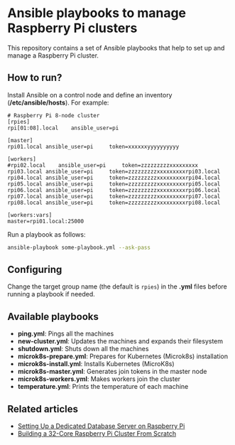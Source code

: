 # Ansible playbooks to manage Raspberry Pi clusters

This repository contains a set of Ansible playbooks that help to set up and manage a Raspberry Pi cluster.

## How to run?

Install Ansible on a control node and define an inventory (**/etc/ansible/hosts**). For example:

```
# Raspberry Pi 8-node cluster
[rpies]
rpi[01:08].local	ansible_user=pi

[master]
rpi01.local	ansible_user=pi		token=xxxxxxyyyyyyyyyy

[workers]
#rpi02.local	ansible_user=pi		token=zzzzzzzzzxxxxxxxxx
rpi03.local	ansible_user=pi		token=zzzzzzzzzxxxxxxxxxrpi03.local
rpi04.local	ansible_user=pi		token=zzzzzzzzzxxxxxxxxxrpi04.local
rpi05.local	ansible_user=pi		token=zzzzzzzzzxxxxxxxxxrpi05.local
rpi06.local	ansible_user=pi		token=zzzzzzzzzxxxxxxxxxrpi06.local
rpi07.local	ansible_user=pi		token=zzzzzzzzzxxxxxxxxxrpi07.local
rpi08.local	ansible_user=pi		token=zzzzzzzzzxxxxxxxxxrpi08.local

[workers:vars]
master=rpi01.local:25000
```

Run a playbook as follows:

```bash
ansible-playbook some-playbook.yml --ask-pass
```

## Configuring

Change the target group name (the default is `rpies`) in the **.yml** files before running a playbook if needed.

## Available playbooks

* **ping.yml**: Pings all the machines
* **new-cluster.yml**: Updates the machines and expands their filesystem
* **shutdown.yml**: Shuts down all the machines
* **microk8s-prepare.yml**: Prepares for Kubernetes (Microk8s) installation
* **microk8s-install.yml**: Installs Kubernetes (MicroK8s)
* **microk8s-master.yml**: Generates join tokens in the master node
* **microk8s-workers.yml**: Makes workers join the cluster
* **temperature.yml**: Prints the temperature of each machine

## Related articles

* [Setting Up a Dedicated Database Server on Raspberry Pi](https://dzone.com/articles/set-up-a-dedicated-database-server-on-raspberry)
* [Building a 32-Core Raspberry Pi Cluster From Scratch](https://dzone.com/articles/building-a-24-core-raspberry-pi-cluster-from-scrat)
